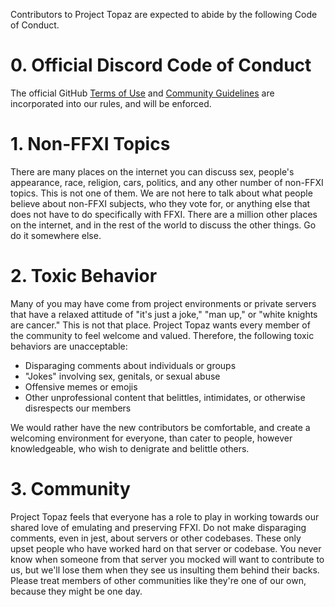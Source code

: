 Contributors to Project Topaz are expected to abide by the following Code of Conduct.

# 0. Official Discord Code of Conduct
The official GitHub [Terms of Use](https://help.github.com/en/github/site-policy/github-terms-of-service) and [Community Guidelines](https://help.github.com/en/github/site-policy/github-community-guidelines) are incorporated into our rules, and will be enforced.

# 1. Non-FFXI Topics
There are many places on the internet you can discuss sex, people's appearance, race, religion, cars, politics, and any other number of non-FFXI topics. This is not one of them. We are not here to talk about what people believe about non-FFXI subjects, who they vote for, or anything else that does not have to do specifically with FFXI. There are a million other places on the internet, and in the rest of the world to discuss the other things. Go do it somewhere else.

# 2. Toxic Behavior
Many of you may have come from project environments or private servers that have a relaxed attitude of "it's just a joke," "man up," or "white knights are cancer." This is not that place. Project Topaz wants every member of the community to feel welcome and valued. Therefore, the following toxic behaviors are unacceptable:

- Disparaging comments about individuals or groups
- "Jokes" involving sex, genitals, or sexual abuse
- Offensive memes or emojis
- Other unprofessional content that belittles, intimidates, or otherwise disrespects our members

We would rather have the new contributors be comfortable, and create a welcoming environment for everyone, than cater to people, however knowledgeable, who wish to denigrate and belittle others.

# 3. Community
Project Topaz feels that everyone has a role to play in working towards our shared love of emulating and preserving FFXI. Do not make disparaging comments, even in jest, about servers or other codebases. These only upset people who have worked hard on that server or codebase. You never know when someone from that server you mocked will want to contribute to us, but we'll lose them when they see us insulting them behind their backs. Please treat members of other communities like they're one of our own, because they might be one day.